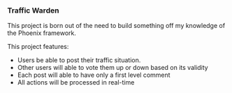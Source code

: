 ### Traffic Warden

This project is born out of the need to build something off my knowledge of the Phoenix framework.

This project features:
- Users be able to post their traffic situation.
- Other users will able to vote them up or down based on its validity
- Each post will able to have only a first level comment
- All actions will be processed in real-time